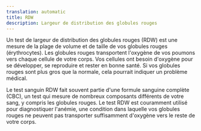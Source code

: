 ```yaml
---
translation: automatic
title: RDW
description: Largeur de distribution des globules rouges
---
```


Un test de largeur de distribution des globules rouges (RDW) est une mesure de la plage de volume et de taille de vos globules rouges (érythrocytes). Les globules rouges transportent l'oxygène de vos poumons vers chaque cellule de votre corps. Vos cellules ont besoin d'oxygène pour se développer, se reproduire et rester en bonne santé. Si vos globules rouges sont plus gros que la normale, cela pourrait indiquer un problème médical.

Le test sanguin RDW fait souvent partie d'une formule sanguine complète (CBC), un test qui mesure de nombreux composants différents de votre sang, y compris les globules rouges. Le test RDW est couramment utilisé pour diagnostiquer l'anémie, une condition dans laquelle vos globules rouges ne peuvent pas transporter suffisamment d'oxygène vers le reste de votre corps.
